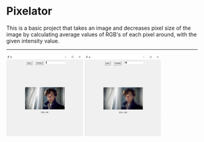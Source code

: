 # Pixelator

This is a basic project that takes an image and decreases pixel size of the image by calculating average values of RGB's of each pixel around, with the given intensity value.

<hr>



<img src="before_pixelate.png" width="40%" height="40%" />  <img src="after_pixelate.png" width="40%" height="40%" />
